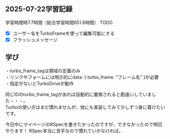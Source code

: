 ## 2025-07-22学習記録
学習時間時7.7時間（総合学習時間651.6時間）
TODO
- [x] ユーザー名をTurboFrameを使って編集可能にする
- [x] フラッシュメッセージ

## 学び
・turbo_frame_tagは領域の定義のみ  
・リンクやフォームには明示的にdata: { turbo_frame: "フレーム名" }が必要  
・指定がないとTurboDriveが動作  

同じIDのturbo_frame_tagがあれば自動的に置換されると勘違いしていました・・・。  
Turboの使い方はまだ慣れませんが、他にも実装してみて少しずつ身に着けたいです。  
 
今日中にマイページのRSpecを書きたかったのですが、できなかったので明日やります！
RSpec本当に苦手なので慣れていかなければ。  